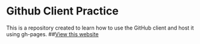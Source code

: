 Github Client Practice
========================

This is a repository created to learn how to use the GitHub client and host it using gh-pages. 
##[View this website](http://yourgithubusername.github.io/exercises2)
